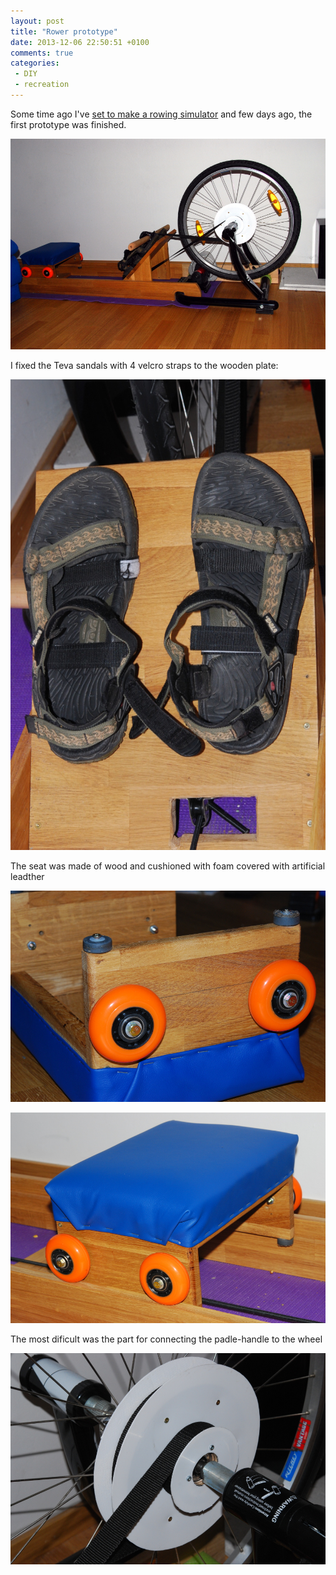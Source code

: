 ```yaml
---
layout: post
title: "Rower prototype"
date: 2013-12-06 22:50:51 +0100
comments: true
categories:
 - DIY
 - recreation 
---
```

Some time ago I've [set to make a rowing simulator](/blog/2013/11/24/rower-a-rowing-simulator/) and few days ago, the first prototype was finished. 

![Rower ver. 0.0.1](/images/rower/rower01.jpg)

I fixed the Teva sandals with 4 velcro straps to the wooden plate:

![Teva holders](/images/rower/teva.jpg)

The seat was made of wood and cushioned with foam covered with artificial leadther

![seat detail](/images/rower/seat_detail.jpg)

![seat](/images/rower/seat.jpg)


The most dificult was the part for connecting the padle-handle to the wheel

![wheel joint](/images/rower/wheel_joint.jpg)

 

